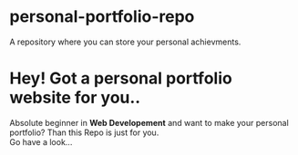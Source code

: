 # personal-portfolio-repo
A repository where you can store your personal achievments.

<h1>Hey! Got a personal portfolio website for you..</h1>

Absolute beginner in <b>Web Developement</b> and want to make your personal portfolio? Than this Repo is just for you.
<br>
Go have a look...
